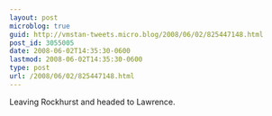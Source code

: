```yaml
---
layout: post
microblog: true
guid: http://vmstan-tweets.micro.blog/2008/06/02/825447148.html
post_id: 3055005
date: 2008-06-02T14:35:30-0600
lastmod: 2008-06-02T14:35:30-0600
type: post
url: /2008/06/02/825447148.html
---
```

Leaving Rockhurst and headed to Lawrence.
